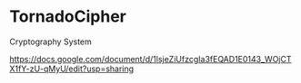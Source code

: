 # TornadoCipher
Cryptography System

https://docs.google.com/document/d/1lsjeZiUfzcgIa3fEQAD1E0143_WOjCTX1fY-zU-qMyU/edit?usp=sharing
